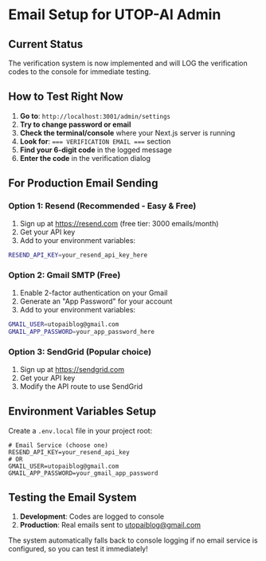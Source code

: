# Email Setup for UTOP-AI Admin

## Current Status
The verification system is now implemented and will LOG the verification codes to the console for immediate testing.

## How to Test Right Now

1. **Go to**: `http://localhost:3001/admin/settings`
2. **Try to change password or email**
3. **Check the terminal/console** where your Next.js server is running
4. **Look for**: `=== VERIFICATION EMAIL ===` section
5. **Find your 6-digit code** in the logged message
6. **Enter the code** in the verification dialog

## For Production Email Sending

### Option 1: Resend (Recommended - Easy & Free)
1. Sign up at https://resend.com (free tier: 3000 emails/month)
2. Get your API key
3. Add to your environment variables:
```bash
RESEND_API_KEY=your_resend_api_key_here
```

### Option 2: Gmail SMTP (Free)
1. Enable 2-factor authentication on your Gmail
2. Generate an "App Password" for your account
3. Add to your environment variables:
```bash
GMAIL_USER=utopaiblog@gmail.com
GMAIL_APP_PASSWORD=your_app_password_here
```

### Option 3: SendGrid (Popular choice)
1. Sign up at https://sendgrid.com
2. Get your API key
3. Modify the API route to use SendGrid

## Environment Variables Setup

Create a `.env.local` file in your project root:
```env
# Email Service (choose one)
RESEND_API_KEY=your_resend_api_key
# OR
GMAIL_USER=utopaiblog@gmail.com
GMAIL_APP_PASSWORD=your_gmail_app_password
```

## Testing the Email System

1. **Development**: Codes are logged to console
2. **Production**: Real emails sent to utopaiblog@gmail.com

The system automatically falls back to console logging if no email service is configured, so you can test it immediately!